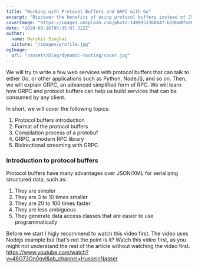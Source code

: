 ```yaml
---
title: "Working with Protocol Buffers and GRPC with Go"
excerpt: "Discover the benefits of using protocol buffers instead of JSON, and where to use both."
coverImage: "https://images.unsplash.com/photo-1499951360447-b19be8fe80f5?ixlib=rb-1.2.1&ixid=eyJhcHBfaWQiOjEyMDd9&auto=format&fit=crop&w=750&q=80"
date: "2020-03-16T05:35:07.322Z"
author:
  name: Harshit Singhai
  picture: "/images/profile.jpg"
ogImage:
  url: "/assets/blog/dynamic-routing/cover.jpg"
---
```


We will try to write a few web services with protocol buffers that can talk to either Go, or other applications such as Python, NodeJS, and so on. Then, we will explain GRPC, an advanced simplified form of RPC. We will learn how GRPC and protocol buffers can help us build services that can be consumed by any client.

In short, we will cover the following topics:

1. Protocol buffers introduction
2. Format of the protocol buffers
3. Compilation process of a protobuf
4. GRPC, a modern RPC library
5. Bidirectional streaming with GRPC

### Introduction to protocol buffers

Protocol buffers have many advantages over JSON/XML for serializing structured data, such as:

1. They are simpler
2. They are 3 to 10 times smaller
3. They are 20 to 100 times faster
4. They are less ambiguous
5. They generate data access classes that are easier to use programmatically

Before we start I higly recommend to watch this video first. The video uses Nodejs example but that's not the point is it? Watch this video first, as you might not understand the rest of the article without watching the video first.
https://www.youtube.com/watch?v=46O73On0gyI&ab_channel=HusseinNasser
